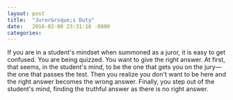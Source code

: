 ```yaml
---
layout: post
title:  "Juror&rsquo;s Duty"
date:   2016-02-08 23:31:16 -0800
categories:
---
```


If you are in a student's mindset when summoned as a juror, it is easy to
get confused. You are being quizzed. You want to give the right answer.
At first, that seems, in the student's mind, to be the one
that gets you on the jury&mdash;the one that passes the test. Then you realize
you don't want to be here and the right answer becomes the wrong answer.
Finally, you step out of the student's mind, finding the truthful
answer as there is no right answer.
